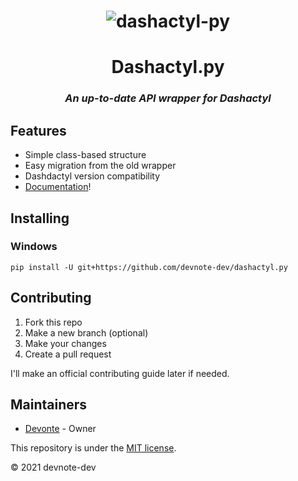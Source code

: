 <h1 align="center"><img src="https://cdn.discordapp.com/attachments/783061830842974280/866772458027089990/dashactyl.png" alt="dashactyl-py"></img></h1>
<h1 align="center">Dashactyl.py</h1>
<h3 align="center"><i>An up-to-date API wrapper for Dashactyl</i></h3>

## Features
- Simple class-based structure
- Easy migration from the old wrapper
- Dashdactyl version compatibility
- [Documentation](https://github.com/devnote-dev/dashactyl.py/wiki)!

## Installing

### Windows
```
pip install -U git+https://github.com/devnote-dev/dashactyl.py
```

## Contributing
1. Fork this repo
2. Make a new branch (optional)
3. Make your changes
4. Create a pull request

I'll make an official contributing guide later if needed.

## Maintainers
- [Devonte](https://github.com/devnote-dev) - Owner

This repository is under the [MIT license](https://github.com/devnote-dev/dashactyl.py/blob/master/LICENSE).

© 2021 devnote-dev
